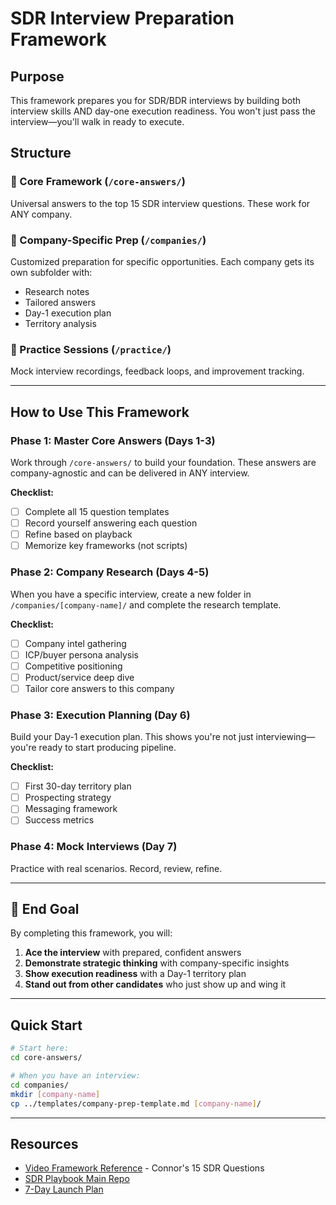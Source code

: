 # SDR Interview Preparation Framework

## Purpose
This framework prepares you for SDR/BDR interviews by building both interview skills AND day-one execution readiness. You won't just pass the interview—you'll walk in ready to execute.

## Structure

### 📁 Core Framework (`/core-answers/`)
Universal answers to the top 15 SDR interview questions. These work for ANY company.

### 📁 Company-Specific Prep (`/companies/`)
Customized preparation for specific opportunities. Each company gets its own subfolder with:
- Research notes
- Tailored answers
- Day-1 execution plan
- Territory analysis

### 📁 Practice Sessions (`/practice/`)
Mock interview recordings, feedback loops, and improvement tracking.

---

## How to Use This Framework

### Phase 1: Master Core Answers (Days 1-3)
Work through `/core-answers/` to build your foundation. These answers are company-agnostic and can be delivered in ANY interview.

**Checklist:**
- [ ] Complete all 15 question templates
- [ ] Record yourself answering each question
- [ ] Refine based on playback
- [ ] Memorize key frameworks (not scripts)

### Phase 2: Company Research (Days 4-5)
When you have a specific interview, create a new folder in `/companies/[company-name]/` and complete the research template.

**Checklist:**
- [ ] Company intel gathering
- [ ] ICP/buyer persona analysis
- [ ] Competitive positioning
- [ ] Product/service deep dive
- [ ] Tailor core answers to this company

### Phase 3: Execution Planning (Day 6)
Build your Day-1 execution plan. This shows you're not just interviewing—you're ready to start producing pipeline.

**Checklist:**
- [ ] First 30-day territory plan
- [ ] Prospecting strategy
- [ ] Messaging framework
- [ ] Success metrics

### Phase 4: Mock Interviews (Day 7)
Practice with real scenarios. Record, review, refine.

---

## 🎯 End Goal
By completing this framework, you will:
1. **Ace the interview** with prepared, confident answers
2. **Demonstrate strategic thinking** with company-specific insights
3. **Show execution readiness** with a Day-1 territory plan
4. **Stand out from other candidates** who just show up and wing it

---

## Quick Start

```bash
# Start here:
cd core-answers/

# When you have an interview:
cd companies/
mkdir [company-name]
cp ../templates/company-prep-template.md [company-name]/
```

---

## Resources
- [Video Framework Reference](https://www.youtube.com/watch?v=yiAfsfkvOG8) - Connor's 15 SDR Questions
- [SDR Playbook Main Repo](../README.md)
- [7-Day Launch Plan](../7-day-launch/README.md)
